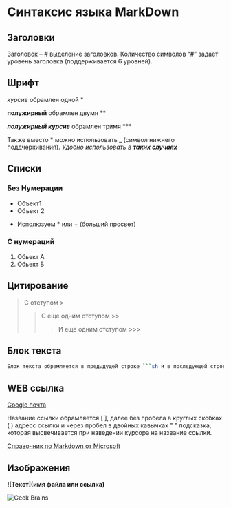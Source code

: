 # Синтаксис языка MarkDown
## Заголовки
Заголовок – # выделение заголовков. Количество символов “#” задаёт уровень заголовка  (поддерживается 6 уровней).
## Шрифт
*курсив* 
обрамлен одной *

**полужирный**
обрамлен двумя **


***полужирный курсив***
обрамлен тримя ***

Также вместо * можно использовать _ (символ нижнего поддчеркивания).
_Удобно использовать в **таких случаях**_  

## Списки
### Без Нумерации
* Объект1
* Объект 2
+ Исполюзуем * или + (больший просвет)
### С нумераций
1. Обьект А
2. Обьект Б

## Цитирование
> С отступом >
>> С еще одним отступом >>
>>> И еще одним отступом >>>

## Блок текста
```sh
Блок текста обрамляется в предыдущей строке ```sh и в последующей строке ```
```
## WEB ссылка
[Google почта](http://gmail.com "Зайти в почту")

Название ссылки обрамляется [ ], далее без пробела в круглых скобках ( ) адресс ссылки и через пробел в двойных кавычках " " подсказка, которая высвечивается при наведении курсора на название ссылки.

[Справочник по Markdown от Microsoft](https://docs.microsoft.com/ru-ru/contribute/markdown-reference "Перейти на страницу Microsoft") 

## Изображения
**![Текст](имя файла или ссылка)**

![Geek Brains](GeekBrains.webp)